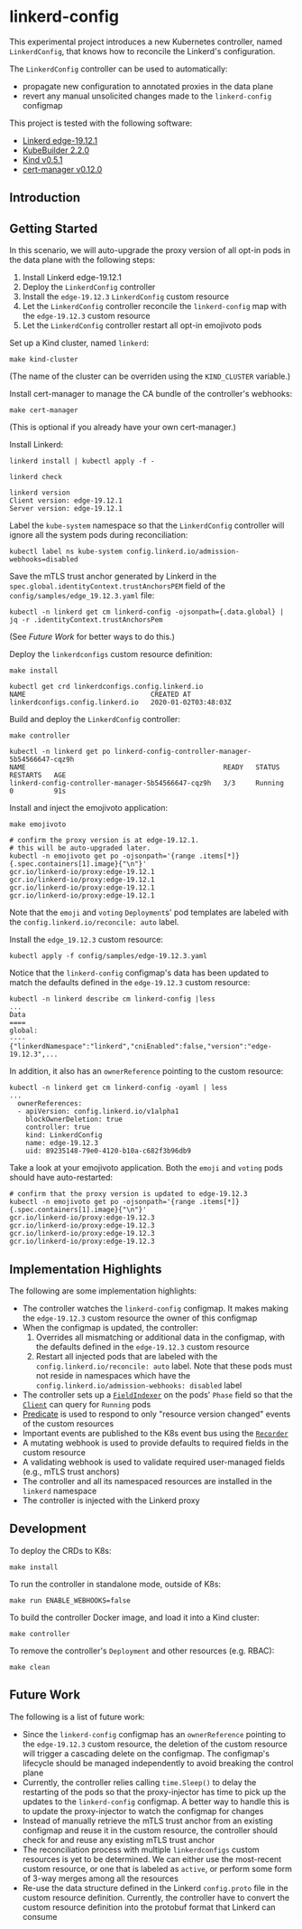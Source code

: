 # linkerd-config
This experimental project introduces a new Kubernetes controller, named
`LinkerdConfig`, that knows how to reconcile the Linkerd's configuration.

The `LinkerdConfig` controller can be used to automatically:

* propagate new configuration to annotated proxies in the data plane
* revert any manual unsolicited changes made to the `linkerd-config` configmap

This project is tested with the following software:

* [Linkerd edge-19.12.1](https://linkerd.io)
* [KubeBuilder 2.2.0](https://kubebuilder.io/)
* [Kind v0.5.1](https://github.com/kubernetes-sigs/kind)
* [cert-manager v0.12.0](https://cert-manager.io/)

## Introduction

## Getting Started
In this scenario, we will auto-upgrade the proxy version of all opt-in pods
in the data plane with the following steps:

1. Install Linkerd edge-19.12.1
1. Deploy the `LinkerdConfig` controller
1. Install the `edge-19.12.3` `LinkerdConfig` custom resource
1. Let the `LinkerdConfig` controller reconcile the `linkerd-config` map with
the `edge-19.12.3` custom resource
1. Let the `LinkerdConfig` controller restart all opt-in emojivoto pods

Set up a Kind cluster, named `linkerd`:
```
make kind-cluster
```
(The name of the cluster can be overriden using the `KIND_CLUSTER` variable.)

Install cert-manager to manage the CA bundle of the controller's webhooks:
```
make cert-manager
```
(This is optional if you already have your own cert-manager.)

Install Linkerd:
```
linkerd install | kubectl apply -f -

linkerd check

linkerd version
Client version: edge-19.12.1
Server version: edge-19.12.1
```

Label the `kube-system` namespace so that the `LinkerdConfig` controller will
ignore all the system pods during reconciliation:
```
kubectl label ns kube-system config.linkerd.io/admission-webhooks=disabled
```

Save the mTLS trust anchor generated by Linkerd in the
`spec.global.identityContext.trustAnchorsPEM` field of the
`config/samples/edge_19.12.3.yaml` file:
```
kubectl -n linkerd get cm linkerd-config -ojsonpath={.data.global} | jq -r .identityContext.trustAnchorsPem
```
(See _Future Work_ for better ways to do this.)

Deploy the `linkerdconfigs` custom resource definition:
```
make install

kubectl get crd linkerdconfigs.config.linkerd.io
NAME                               CREATED AT
linkerdconfigs.config.linkerd.io   2020-01-02T03:48:03Z
```

Build and deploy the `LinkerdConfig` controller:
```
make controller

kubectl -n linkerd get po linkerd-config-controller-manager-5b54566647-cqz9h
NAME                                                 READY   STATUS    RESTARTS   AGE
linkerd-config-controller-manager-5b54566647-cqz9h   3/3     Running   0          91s
```

Install and inject the emojivoto application:
```
make emojivoto

# confirm the proxy version is at edge-19.12.1.
# this will be auto-upgraded later.
kubectl -n emojivoto get po -ojsonpath='{range .items[*]}{.spec.containers[1].image}{"\n"}'
gcr.io/linkerd-io/proxy:edge-19.12.1
gcr.io/linkerd-io/proxy:edge-19.12.1
gcr.io/linkerd-io/proxy:edge-19.12.1
gcr.io/linkerd-io/proxy:edge-19.12.1
```
Note that the `emoji` and `voting` `Deployment`s' pod templates are labeled with
the `config.linkerd.io/reconcile: auto` label.

Install the `edge_19.12.3` custom resource:
```
kubectl apply -f config/samples/edge-19.12.3.yaml
```

Notice that the `linkerd-config` configmap's data has been updated to match the
defaults defined in the `edge-19.12.3` custom resource:
```
kubectl -n linkerd describe cm linkerd-config |less
...
Data
====
global:
----
{"linkerdNamespace":"linkerd","cniEnabled":false,"version":"edge-19.12.3",...
```
In addition, it also has an `ownerReference` pointing to the custom resource:
```
kubectl -n linkerd get cm linkerd-config -oyaml | less
...
  ownerReferences:
  - apiVersion: config.linkerd.io/v1alpha1
    blockOwnerDeletion: true
    controller: true
    kind: LinkerdConfig
    name: edge-19.12.3
    uid: 89235148-79e0-4120-b10a-c682f3b96db9
```

Take a look at your emojivoto application. Both the `emoji` and `voting` pods
should have auto-restarted:
```
# confirm that the proxy version is updated to edge-19.12.3
kubectl -n emojivoto get po -ojsonpath='{range .items[*]}{.spec.containers[1].image}{"\n"}'
gcr.io/linkerd-io/proxy:edge-19.12.3
gcr.io/linkerd-io/proxy:edge-19.12.3
gcr.io/linkerd-io/proxy:edge-19.12.3
gcr.io/linkerd-io/proxy:edge-19.12.3
```

## Implementation Highlights
The following are some implementation highlights:

* The controller watches the `linkerd-config` configmap. It makes making the `edge-19.12.3` custom resource the owner of this configmap
* When the configmap is updated, the controller:
  1. Overrides all mismatching or additional data in the configmap, with the defaults defined in the `edge-19.12.3` custom resource
  1. Restart all injected pods that are labeled with the `config.linkerd.io/reconcile: auto` label. Note that these pods must not reside in namespaces which have the `config.linkerd.io/admission-webhooks: disabled` label
* The controller sets up a [`FieldIndexer`](https://godoc.org/sigs.k8s.io/controller-runtime/pkg/client#FieldIndexer) on the pods' `Phase` field so that the [`Client`](https://godoc.org/sigs.k8s.io/controller-runtime/pkg/client#Client) can query for `Running` pods
* [Predicate](https://godoc.org/sigs.k8s.io/controller-runtime/pkg/predicate#ResourceVersionChangedPredicate) is used to respond to only "resource version changed" events of the custom resources
* Important events are published to the K8s event bus using the [`Recorder`](https://godoc.org/sigs.k8s.io/controller-runtime/pkg/recorder)
* A mutating webhook is used to provide defaults to required fields in the custom resource
* A validating webhook is used to validate required user-managed fields (e.g., mTLS trust anchors)
* The controller and all its namespaced resources are installed in the `linkerd` namespace
* The controller is injected with the Linkerd proxy

## Development
To deploy the CRDs to K8s:
```
make install
```

To run the controller in standalone mode, outside of K8s:
```
make run ENABLE_WEBHOOKS=false
```

To build the controller Docker image, and load it into a Kind cluster:
```
make controller
```

To remove the controller's `Deployment` and other resources (e.g. RBAC):
```
make clean
```

## Future Work

The following is a list of future work:

* Since the `linkerd-config` configmap has an `ownerReference` pointing to the `edge-19.12.3` custom resource, the deletion of the custom resource will trigger a cascading delete on the configmap. The configmap's lifecycle should be managed independently to avoid breaking the control plane
* Currently, the controller relies calling `time.Sleep()` to delay the restarting of the pods so that the proxy-injector has time to pick up the updates to the `linkerd-config` configmap. A better way to handle this is to update the proxy-injector to watch the configmap for changes
* Instead of manually retrieve the mTLS trust anchor from an existing configmap and reuse it in the custom resource, the controller should check for and reuse any existing mTLS trust anchor
* The reconciliation process with multiple `linkerdconfigs` custom resources is yet to be determined. We can either use the most-recent custom resource, or one that is labeled as `active`, or perform some form of 3-way merges among all the resources
* Re-use the data structure defined in the Linkerd `config.proto` file in the custom resource definition. Currently, the controller have to convert the custom resource definition into the protobuf format that Linkerd can consume
